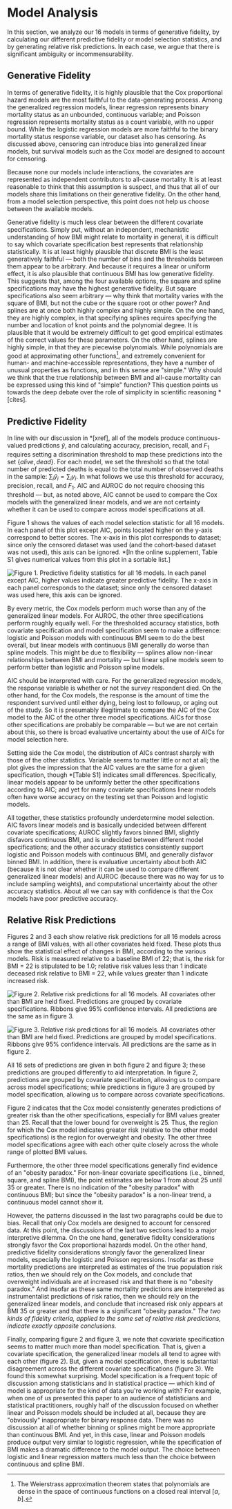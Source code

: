 # Model Analysis #

In this section, we analyze our 16 models in terms of generative fidelity, by calculating our different predictive fidelity or model selection statistics, and by generating relative risk predictions.  In each case, we argue that there is significant ambiguity or incommensurability.  

## Generative Fidelity ##

In terms of generative fidelity, it is highly plausible that the Cox proportional hazard models are the most faithful to the data-generating process.  Among the generalized regression models, linear regression represents binary mortality status as an unbounded, continuous variable; and Poisson regression represents mortality status as a count variable, with no upper bound.  While the logistic regression models are more faithful to the binary mortality status response variable, our dataset also has censoring.  As discussed above, censoring can introduce bias into generalized linear models, but survival models such as the Cox model are designed to account for censoring.  

Because none our models include interactions, the covariates are represented as independent contributors to all-cause mortality.  It is at least reasonable to think that this assumption is suspect, and thus that all of our models share this limitations on their generative fidelity.  On the other hand, from a model selection perspective, this point does not help us choose between the available models.  

Generative fidelity is much less clear between the different covariate specifications.  Simply put, without an independent, mechanistic understanding of how BMI might relate to mortality in general, it is difficult to say which covariate specification best represents that relationship statistically.  It is at least highly plausible that discrete BMI is the least generatively faithful — both the number of bins and the thresholds between them appear to be arbitrary.  And because it requires a linear or uniform effect, it is also plausible that continuous BMI has low generative fidelity.  This suggests that, among the four available options, the square and spline specifications may have the highest generative fidelity.  But square specifications also seem arbitrary — why think that mortality varies with the square of BMI, but not the cube or the square root or other power?  And splines are at once both highly complex and highly simple.  On the one hand, they are highly complex, in that specifying splines requires specifying the number and location of knot points and the polynomial degree.  It is plausible that it would be extremely difficult to get good empirical estimates of the correct values for these parameters.  On the other hand, splines are highly simple, in that they are piecewise polynomials.  While polynomials are good at approximating other functions[^dense], and extremely convenient for human- and machine-accessible representations, they have a number of unusual properties as functions, and in this sense are "simple."  Why should we think that the true relationship between BMI and all-cause mortality can be expressed using this kind of "simple" function?  This question points us towards the deep debate over the role of simplicity in scientific reasoning *[cites].  

[^dense]: The Weierstrass approximation theorem states that polynomials are dense in the space of continuous functions on a closed real interval $[a,b]$.  


## Predictive Fidelity ##

In line with our discussion in *[xref], all of the models produce continuous-valued predictions $\hat y$, and calculating accuracy, precision, recall, and $F_1$ requires setting a discrimination threshold to map these predictions into the set $\{alive, dead\}$.  For each model, we set the threshold so that the total number of predicted deaths is equal to the total number of observed deaths in the sample:  $\sum_i \hat y_i = \sum_i y_i$.  In what follows we use this threshold for accuracy, precision, recall, and $F_1$.  AIC and AUROC do not require choosing this threshold — but, as noted above, AIC cannot be used to compare the Cox models with the generalized linear models, and we are not certainty whether it can be used to compare across model specifications at all.  

Figure 1 shows the values of each model selection statistic for all 16 models.  In each panel of this plot except AIC, points located higher on the y-axis correspond to better scores.  The x-axis in this plot corresponds to dataset; since only the censored dataset was used (and the cohort-based dataset was not used), this axis can be ignored.  *[In the online supplement, Table S1 gives numerical values from this plot in a sortable list.]  

![Figure 1. Predictive fidelity statistics for all 16 models.  In each panel except AIC, higher values indicate greater predictive fidelity.  The x-axis in each panel corresponds to the dataset; since only the censored dataset was used here, this axis can be ignored.](01_pred_fit.png)  

By every metric, the Cox models perform much worse than any of the generalized linear models.  For AUROC, the other three specifications perform roughly equally well.  For the thresholded accuracy statistics, both covariate specification and model specification seem to make a difference:  logistic and Poisson models with continuous BMI seem to do the best overall, but linear models with continuous BMI generally do worse than spline models.  This might be due to flexibility — splines allow non-linear relationships between BMI and mortality — but linear spline models seem to perform better than logistic and Poisson spline models.  

AIC should be interpreted with care.  For the generalized regression models, the response variable is whether or not the survey respondent died.  On the other hand, for the Cox models, the response is the amount of time the respondent survived until either dying, being lost to followup, or aging out of the study.  So it is presumably illegitimate to compare the AIC of the Cox model to the AIC of the other three model specifications.  AICs for those other specifications are probably be comparable — but we are not certain about this, so there is broad evaluative uncertainty about the use of AICs for model selection here.  

Setting side the Cox model, the distribution of AICs contrast sharply with those of the other statistics.  Variable seems to matter little or not at all; the plot gives the impression that the AIC values are the same for a given specification, though *[Table S1] indicates small differences.  Specifically, linear models appear to be uniformly better the other specifications according to AIC; and yet for many covariate specifications linear models often have worse accuracy on the testing set than Poisson and logistic models.  

All together, these statistics profoundly underdetermine model selection.  AIC favors linear models and is basically undecided between different covariate specifications; AUROC slightly favors binned BMI, slightly disfavors continuous BMI, and is undecided between different model specifications; and the other accuracy statistics consistently support logistic and Poisson models with continuous BMI, and generally disfavor binned BMI.  In addition, there is evaluative uncertainty about both AIC (because it is not clear whether it can be used to compare different generalized linear models) and AUROC (because there was no way for us to include sampling weights), and computational uncertainty about the other accuracy statistics.  About all we can say with confidence is that the Cox models have poor predictive accuracy.  



## Relative Risk Predictions ##

Figures 2 and 3 each show relative risk predictions for all 16 models across a range of BMI values, with all other covariates held fixed.  These plots thus show the statistical effect of changes in BMI, according to the various models.  Risk is measured relative to a baseline BMI of 22; that is, the risk for BMI = 22 is stipulated to be 1.0; relative risk values less than 1 indicate deceased risk relative to BMI = 22, while values greater than 1 indicate increased risk.  

![Figure 2. Relative risk predictions for all 16 models.  All covariates other than BMI are held fixed.  Predictions are grouped by covariate specifications. Ribbons give 95% confidence intervals.  All predictions are the same as in figure 3.](02_rr_preds.png)

![Figure 3. Relative risk predictions for all 16 models.  All covariates other than BMI are held fixed.  Predictions are grouped by model specifications.  Ribbons give 95% confidence intervals.  All predictions are the same as in figure 2.](03_rr_preds.png)


All 16 sets of predictions are given in both figure 2 and figure 3; these predictions are grouped differently to aid interpretation.  In figure 2, predictions are grouped by covariate specification, allowing us to compare across model specifications; while predictions in figure 3 are grouped by model specification, allowing us to compare across covariate specifications.  

Figure 2 indicates that the Cox model consistently generates predictions of greater risk than the other specifications, especially for BMI values greater than 25.  Recall that the lower bound for overweight is 25.  Thus, the region for which the Cox model indicates greater risk (relative to the other model specifications) is the region for overweight and obesity.  The other three model specifications agree with each other quite closely across the whole range of plotted BMI values.  

Furthermore, the other three model specifications generally find evidence of an "obesity paradox."  For non-linear covariate specifications (i.e., binned, square, and spline BMI), the point estimates are below 1 from about 25 until 35 or greater.  There is no indication of the "obesity paradox" with continuous BMI; but since the "obesity paradox" is a non-linear trend, a continuous model cannot show it.  

However, the patterns discussed in the last two paragraphs could be due to bias.  Recall that only Cox models are designed to account for censored data.  At this point, the discussions of the last two sections lead to a major interpretive dilemma.  On the one hand, generative fidelity considerations strongly favor the Cox proportional hazards model.  On the other hand, predictive fidelity considerations strongly favor the generalized linear models, especially the logistic and Poisson regressions.  Insofar as these mortality predictions are interpreted as estimates of the true population risk ratios, then we should rely on the Cox models, and conclude that overweight individuals are at increased risk and that there is no "obesity paradox."  And insofar as these same mortality predictions are interpreted as instrumentalist predictions of risk ratios, then we should rely on the generalized linear models, and conclude that increased risk only appears at BMI 35 or greater and that there is a significant "obesity paradox."  *The two kinds of fidelity criteria, applied to the same set of relative risk predictions, indicate exactly opposite conclusions.* 

Finally, comparing figure 2 and figure 3, we note that covariate specification seems to matter much more than model specification.  That is, given a covariate specification, the generalized linear models all tend to agree with each other (figure 2).  But, given a model specification, there is substantial disagreement across the different covariate specifications (figure 3).  We found this somewhat surprising.  Model specification is a frequent topic of discussion among statisticians and in statistical practice — which kind of model is appropriate for the kind of data you're working with?  For example, when one of us presented this paper to an audience of statisticians and statistical practitioners, roughly half of the discussion focused on whether linear and Poisson models should be included at all, because they are "obviously" inappropriate for binary response data.  There was no discussion at all of whether binning or splines might be more appropriate than continuous BMI.  And yet, in this case, linear and Poisson models produce output very similar to logistic regression, while the specification of BMI makes a dramatic difference to the model output.  The choice between logistic and linear regression matters much less than the choice between continuous and spline BMI.  

